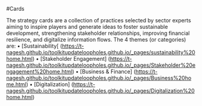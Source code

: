 #Cards

The strategy cards are a collection of practices selected by sector experts aiming to inspire players and generate ideas to foster sustainable development, strengthening stakeholder relationships, improving financial resilience, and digitalize information flows. The 4 themes (or categories) are:
• [Sustainability[ (https://t-nagesh.github.io/toolkitupdateloopholes.github.io/_pages/sustainability%20home.html)
• [Stakeholder Engagement] (https://t-nagesh.github.io/toolkitupdateloopholes.github.io/_pages/Stakeholder%20engagement%20home.html)
• [Business & Finance] (https://t-nagesh.github.io/toolkitupdateloopholes.github.io/_pages/Business%20home.html)
• [Digitalization] (https://t-nagesh.github.io/toolkitupdateloopholes.github.io/_pages/Digitalization%20home.html)
